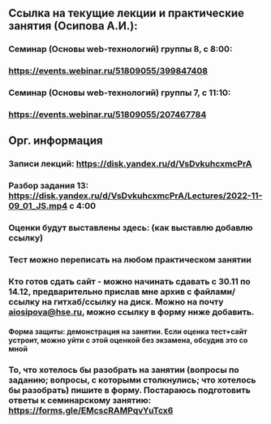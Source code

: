 ## Ссылка на текущие лекции и практические занятия (Осипова А.И.):
### Семинар (Основы web-технологий) группы 8, с 8:00:
### https://events.webinar.ru/51809055/399847408

### Семинар (Основы web-технологий) группы 7, с 11:10:
### https://events.webinar.ru/51809055/207467784


## Орг. информация
### Записи лекций: https://disk.yandex.ru/d/VsDvkuhcxmcPrA
### Разбор задания 13: https://disk.yandex.ru/d/VsDvkuhcxmcPrA/Lectures/2022-11-09_01_JS.mp4 с 4:00

### Оценки будут выставлены здесь: (как выставлю добавлю ссылку)
### Тест можно переписать на любом практическом занятии
### Кто готов сдать сайт - можно начинать сдавать с 30.11 по 14.12, предварительно прислав мне архив с файлами/ссылку на гитхаб/ссылку на диск. Можно на почту aiosipova@hse.ru, можно ссылку в форму ниже добавить. 
#### Форма защиты: демонстрация на занятии. Если оценка тест+сайт устроит, можно уйти с этой оценкой без экзамена, обсудив это со мной


### То, что хотелось бы разобрать на занятии (вопросы по заданию; вопросы, с которыми столкнулись; что хотелось бы разобрать) пишите в форму. Постараюсь подготовить ответы к семинарскому занятию: https://forms.gle/EMcscRAMPqvYuTcx6 
